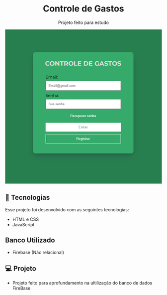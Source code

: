 <h1 align="center">Controle de Gastos</h1>

<p align="center">
  Projeto feito para estudo
</p>

<p align="center">
  <img src=".github/preview.png" alt="projeto expensesControl">
</p>

## 🚀 Tecnologias

Esse projeto foi desenvolvido com as seguintes tecnologias:

- HTML e CSS
- JavaScript

## Banco Utilizado

- Firebase (Não relacional)

## 💻 Projeto

-   Projeto feito para aprofundamento na ultilização do banco de dados FireBase
